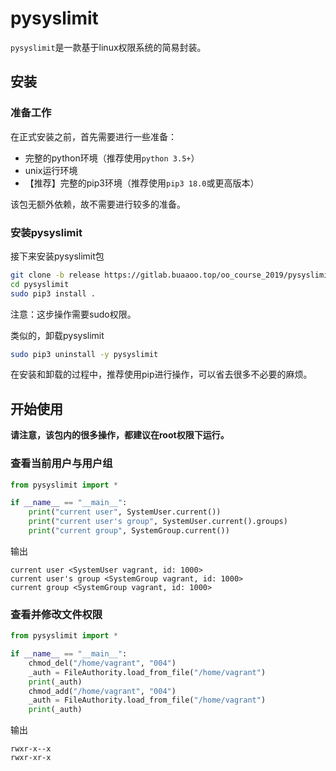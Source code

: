# pysyslimit

`pysyslimit`是一款基于linux权限系统的简易封装。

## 安装

### 准备工作

在正式安装之前，首先需要进行一些准备：

* 完整的python环境（推荐使用`python 3.5+`）
* unix运行环境
* 【推荐】完整的pip3环境（推荐使用`pip3 18.0`或更高版本）

该包无额外依赖，故不需要进行较多的准备。

### 安装pysyslimit

接下来安装pysyslimit包

```bash
git clone -b release https://gitlab.buaaoo.top/oo_course_2019/pysyslimit.git
cd pysyslimit
sudo pip3 install .
```

注意：这步操作需要sudo权限。

类似的，卸载pysyslimit

```bash
sudo pip3 uninstall -y pysyslimit
```

在安装和卸载的过程中，推荐使用pip进行操作，可以省去很多不必要的麻烦。

## 开始使用

**请注意，该包内的很多操作，都建议在root权限下运行。**

### 查看当前用户与用户组

```python
from pysyslimit import *

if __name__ == "__main__":
    print("current user", SystemUser.current())
    print("current user's group", SystemUser.current().groups)
    print("current group", SystemGroup.current())

```

输出

```text
current user <SystemUser vagrant, id: 1000>
current user's group <SystemGroup vagrant, id: 1000>
current group <SystemGroup vagrant, id: 1000>
```

### 查看并修改文件权限

```python
from pysyslimit import *

if __name__ == "__main__":
    chmod_del("/home/vagrant", "004")
    _auth = FileAuthority.load_from_file("/home/vagrant")
    print(_auth)
    chmod_add("/home/vagrant", "004")
    _auth = FileAuthority.load_from_file("/home/vagrant")
    print(_auth)

```

输出

```text
rwxr-x--x
rwxr-xr-x
```